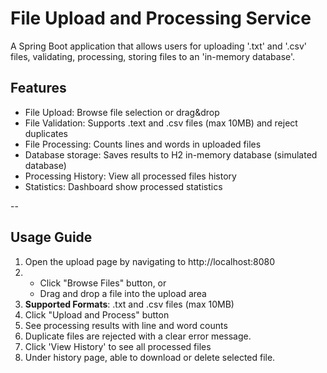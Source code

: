 # File Upload and Processing Service

A Spring Boot application that allows users for uploading '.txt' and '.csv' files, validating, processing, storing files to an 'in-memory database'.

## Features
- File Upload: Browse file selection or drag&drop
- File Validation: Supports .text and .csv files (max 10MB) and reject duplicates
- File Processing: Counts lines and words in uploaded files
- Database storage: Saves results to H2 in-memory database (simulated database)
- Processing History: View all processed files history
- Statistics: Dashboard show processed statistics

--

## Usage Guide
1. Open the upload page by navigating to http://localhost:8080
2. - Click "Browse Files" button, or
   - Drag and drop a file into the upload area
3. **Supported Formats**: .txt and .csv files (max 10MB)
4. Click "Upload and Process" button
5. See processing results with line and word counts
6. Duplicate files are rejected with a clear error message.
7. Click 'View History' to see all processed files
8. Under history page, able to download or delete selected file.
